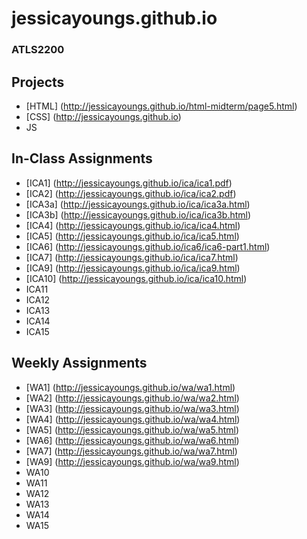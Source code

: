 # jessicayoungs.github.io


### ATLS2200

## Projects
- [HTML] (http://jessicayoungs.github.io/html-midterm/page5.html)
- [CSS] (http://jessicayoungs.github.io)
- JS

## In-Class Assignments
- [ICA1] (http://jessicayoungs.github.io/ica/ica1.pdf)
- [ICA2] (http://jessicayoungs.github.io/ica/ica2.pdf)
- [ICA3a] (http://jessicayoungs.github.io/ica/ica3a.html)
- [ICA3b] (http://jessicayoungs.github.io/ica/ica3b.html)
- [ICA4] (http://jessicayoungs.github.io/ica/ica4.html)
- [ICA5] (http://jessicayoungs.github.io/ica/ica5.html)
- [ICA6] (http://jessicayoungs.github.io/ica6/ica6-part1.html)
- [ICA7] (http://jessicayoungs.github.io/ica/ica7.html)
- [ICA9] (http://jessicayoungs.github.io/ica/ica9.html)
- [ICA10] (http://jessicayoungs.github.io/ica/ica10.html)
- ICA11
- ICA12
- ICA13
- ICA14
- ICA15

## Weekly Assignments
- [WA1] (http://jessicayoungs.github.io/wa/wa1.html)
- [WA2] (http://jessicayoungs.github.io/wa/wa2.html)
- [WA3] (http://jessicayoungs.github.io/wa/wa3.html)
- [WA4] (http://jessicayoungs.github.io/wa/wa4.html)
- [WA5] (http://jessicayoungs.github.io/wa/wa5.html)
- [WA6] (http://jessicayoungs.github.io/wa/wa6.html)
- [WA7] (http://jessicayoungs.github.io/wa/wa7.html)
- [WA9] (http://jessicayoungs.github.io/wa/wa9.html)
- WA10
- WA11
- WA12
- WA13
- WA14
- WA15